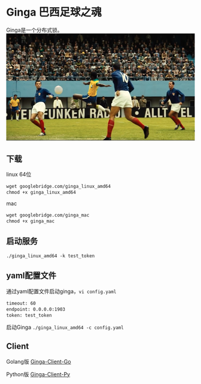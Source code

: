 Ginga 巴西足球之魂
==================

Ginga是一个分布式锁。
![image](ginga.jpg)

下载
----
linux 64位
```
wget googlebridge.com/ginga_linux_amd64
chmod +x ginga_linux_amd64
```

mac
```
wget googlebridge.com/ginga_mac
chmod +x ginga_mac
```

启动服务
-------
```
./ginga_linux_amd64 -k test_token
```


yaml配置文件
-----------
通过yaml配置文件启动ginga，`vi config.yaml`
```
timeout: 60
endpoint: 0.0.0.0:1903
token: test_token
```
启动Ginga `./ginga_linux_amd64 -c config.yaml`


Client
------

Golang版        [Ginga-Client-Go](https://github.com/FastSchnell/Ginga-Client-Go)

Python版        [Ginga-Client-Py](https://github.com/FastSchnell/Ginga-Client-Py)

